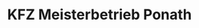 ---
title: "KFZ Meisterbetrieb Ponath"
url: /kirchehrenbach/kfz-meisterbetrieb-ponath/
shop: Autohaus
---